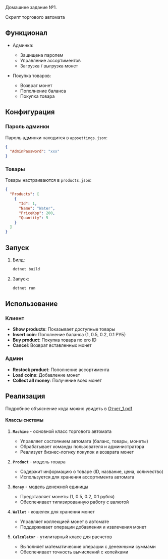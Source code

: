 Домашнее задание №1.

Скрипт торгового автомата 

## Функционал

- Админка:

  - Защищена паролем
  - Управление ассортиментов
  - Загрузка / выгрузка монет

- Покупка товаров:
  - Возврат монет
  - Пополнение баланса
  - Покупка товара

## Конфигурация

### Пароль админки

Пароль админки находится в `appsettings.json`:

```json
{
  "AdminPassword": "xxx"
}
```

### Товары

Товары настраиваются в `products.json`:

```json
{
  "Products": [
    {
      "Id": 1,
      "Name": "Water",
      "PriceKop": 200,
      "Quantity": 5
    }
  ]
}
```

## Запуск

1. Билд:

   ```bash
   dotnet build
   ```

2. Запуск:

   ```bash
   dotnet run
   ```

## Использование

### Клиент

- **Show products**: Показывает доступные товары
- **Insert coin**: Пополнение баланса (1, 0.5, 0.2, 0.1 РУБ)
- **Buy product**: Покупка товара по его ID
- **Cancel**: Возврат вставленных монет

### Админ

- **Restock product**: Пополнение ассортимента
- **Load coins**: Добавление монет
- **Collect all money**: Получение всех монет

## Реализация

Подробное объяснение кода можно увидеть в [Отчет_1.pdf](Отчет_1.pdf)

#### Классы системы

1. **`Machine`** - основной класс торгового автомата

   - Управляет состоянием автомата (баланс, товары, монеты)
   - Обрабатывает команды пользователя и администратора
   - Реализует бизнес-логику покупок и возврата монет

2. **`Product`** - модель товара

   - Содержит информацию о товаре (ID, название, цена, количество)
   - Используется для хранения ассортимента автомата

3. **`Money`** - модель денежной единицы

   - Представляет монеты (1, 0.5, 0.2, 0.1 рубля)
   - Обеспечивает типизированную работу с валютой

4. **`Wallet`** - кошелек для хранения монет

   - Управляет коллекцией монет в автомате
   - Поддерживает операции добавления и извлечения монет

5. **`Calculator`** - утилитарный класс для расчетов
   - Выполняет математические операции с денежными суммами
   - Обеспечивает точность вычислений с копейками
